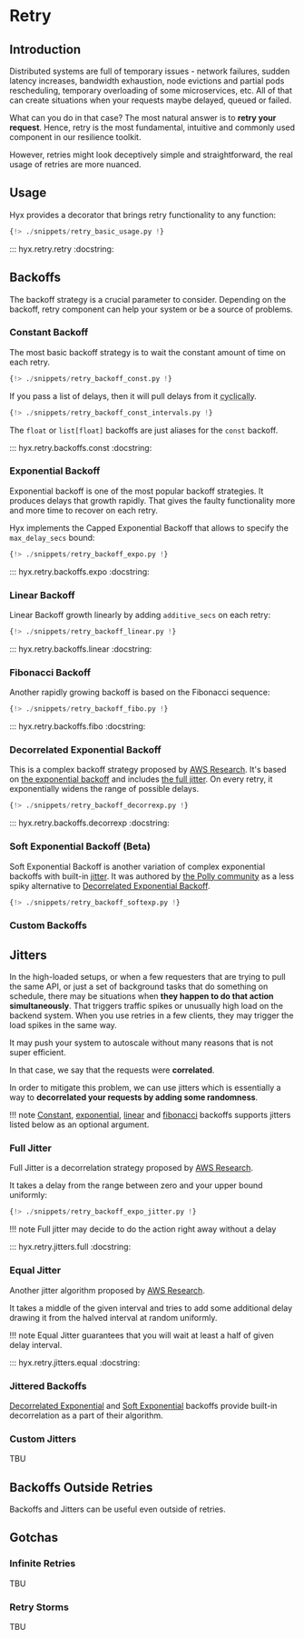 # Retry

## Introduction

Distributed systems are full of temporary issues - network failures, sudden latency increases, 
bandwidth exhaustion, node evictions and partial pods rescheduling, temporary overloading of some microservices, etc. 
All of that can create situations when your requests maybe delayed, queued or failed. 

What can you do in that case? The most natural answer is to **retry your request**. 
Hence, retry is the most fundamental, intuitive and commonly used component in our resilience toolkit.

However, retries might look deceptively simple and straightforward, the real usage of retries are more nuanced.

## Usage

Hyx provides a decorator that brings retry functionality to any function:

```Python hl_lines="4 7"
{!> ./snippets/retry_basic_usage.py !}
```

::: hyx.retry.retry
    :docstring:

## Backoffs

The backoff strategy is a crucial parameter to consider. 
Depending on the backoff, retry component can help your system or be a source of problems.

### Constant Backoff

The most basic backoff strategy is to wait the constant amount of time on each retry.

```Python hl_lines="7"
{!> ./snippets/retry_backoff_const.py !}
```

If you pass a list of delays, then it will pull delays from it <abbr title="starts taking delays from the beggining of the list if attemps are more than delays in the list">cyclically</abbr>.

```Python hl_lines="7"
{!> ./snippets/retry_backoff_const_intervals.py !}
```

The `float` or `list[float]` backoffs are just aliases for the `const` backoff.

::: hyx.retry.backoffs.const
    :docstring:

### Exponential Backoff

Exponential backoff is one of the most popular backoff strategies. 
It produces delays that growth rapidly. That gives the faulty functionality more and more time to recover on each retry.

Hyx implements the Capped Exponential Backoff that allows to specify the `max_delay_secs` bound:

```Python hl_lines="8"
{!> ./snippets/retry_backoff_expo.py !}
```

::: hyx.retry.backoffs.expo
    :docstring:

### Linear Backoff

Linear Backoff growth linearly by adding `additive_secs` on each retry:

```Python hl_lines="8"
{!> ./snippets/retry_backoff_linear.py !}
```

::: hyx.retry.backoffs.linear
    :docstring:

### Fibonacci Backoff

Another rapidly growing backoff is based on the Fibonacci sequence:

```Python hl_lines="8"
{!> ./snippets/retry_backoff_fibo.py !}
```

::: hyx.retry.backoffs.fibo
    :docstring:

### Decorrelated Exponential Backoff

This is a complex backoff strategy proposed by [AWS Research](https://aws.amazon.com/blogs/architecture/exponential-backoff-and-jitter/).
It's based on [the exponential backoff](#exponential-backoff) and includes [the full jitter](#full-jitter). 
On every retry, it exponentially widens the range of possible delays.

```Python hl_lines="8"
{!> ./snippets/retry_backoff_decorrexp.py !}
```

::: hyx.retry.backoffs.decorrexp
    :docstring:

### Soft Exponential Backoff (Beta)

Soft Exponential Backoff is another variation of complex exponential backoffs with built-in [jitter](#jitters). 
It was authored by [the Polly community](https://github.com/App-vNext/Polly/issues/530) as a less spiky alternative to 
[Decorrelated Exponential Backoff](#decorrelated-exponential-backoff).

```Python hl_lines="8"
{!> ./snippets/retry_backoff_softexp.py !}
```

### Custom Backoffs

## Jitters

In the high-loaded setups, or when a few requesters that are trying to pull the same API, or just a set of background tasks that do something on schedule,
there may be situations when **they happen to do that action simultaneously**. 
That triggers traffic spikes or unusually high load on the backend system. 
When you use retries in a few clients, they may trigger the load spikes in the same way.

It may push your system to autoscale without many reasons that is not super efficient. 

In that case, we say that the requests were **correlated**. 

In order to mitigate this problem, we can use jitters which is essentially a way to **decorrelated your requests by adding some randomness**. 

!!! note
    [Constant](#constant-backoff), [exponential](#exponential-backoff), [linear](#linear-backoff) and [fibonacci](#fibonacci-backoff) backoffs supports
    jitters listed below as an optional argument.

### Full Jitter

Full Jitter is a decorrelation strategy proposed by [AWS Research](https://aws.amazon.com/blogs/architecture/exponential-backoff-and-jitter/).

It takes a delay from the range between zero and your upper bound uniformly:

```Python hl_lines="9"
{!> ./snippets/retry_backoff_expo_jitter.py !}
```

!!! note
    Full jitter may decide to do the action right away without a delay

::: hyx.retry.jitters.full
    :docstring:

### Equal Jitter

Another jitter algorithm proposed by [AWS Research](https://aws.amazon.com/blogs/architecture/exponential-backoff-and-jitter/).

It takes a middle of the given interval and tries to add some additional delay drawing it from the halved interval at random uniformly.

!!! note
    Equal Jitter guarantees that you will wait at least a half of given delay interval.

::: hyx.retry.jitters.equal
    :docstring:

### Jittered Backoffs

[Decorrelated Exponential](#decorrelated-exponential-backoff) and [Soft Exponential](#soft-exponential-backoff) backoffs 
provide built-in decorrelation as a part of their algorithm.

### Custom Jitters

TBU

## Backoffs Outside Retries

Backoffs and Jitters can be useful even outside of retries.

## Gotchas

### Infinite Retries

TBU

### Retry Storms

TBU
